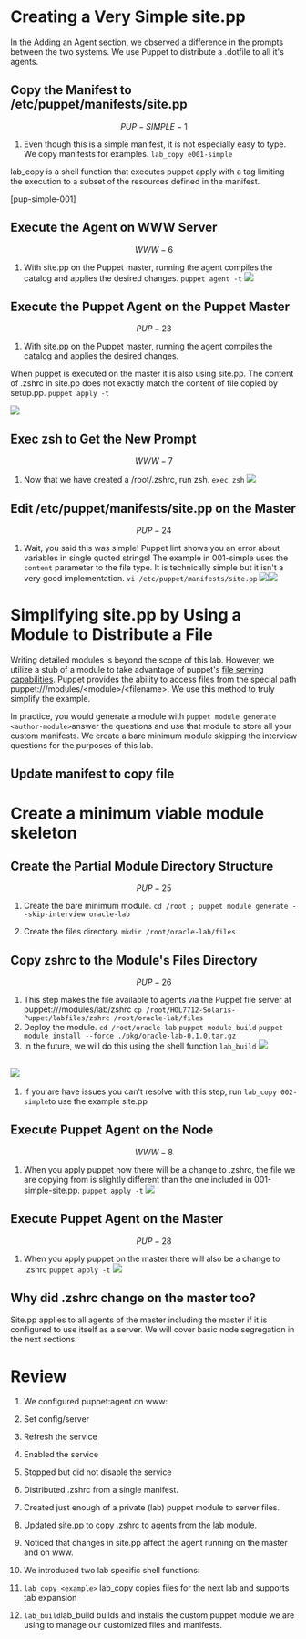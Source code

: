 # Creating a Very Simple site.pp

In the Adding an Agent section, we observed a difference in the prompts between the two systems. We use Puppet to distribute a .dotfile to all it's agents.

## Copy the Manifest to \/etc\/puppet\/manifests\/site.pp


$$
PUP-SIMPLE-1
$$


1. Even though this is a simple manifest, it is not especially easy to type. We copy manifests for examples.
  `lab_copy e001-simple`

  lab\_copy is a shell function that executes puppet apply with a tag limiting the execution to a subset of the resources defined in the manifest. 

  \[pup-simple-001\]


## Execute the Agent on WWW Server


$$
WWW-6
$$


1. With site.pp on the Puppet master, running the agent compiles the catalog and applies the desired changes.
  `puppet agent -t`
  ![](/images/SIMPLE01-WWW-006-agent.png)

## Execute the Puppet Agent on the Puppet Master


$$
PUP-23
$$


1. With site.pp on the Puppet master, running the agent compiles the catalog and applies the desired changes.

  When puppet is executed on the master it is also using site.pp. The content of .zshrc in site.pp does not exactly match the content of file copied by setup.pp.
  `puppet apply -t`

  ![](/images/SIMPLE01-PUP-023-puppet-agent.png)


## Exec zsh to Get the New Prompt


$$
WWW-7
$$


1. Now that we have created a \/root\/.zshrc, run zsh.
  `exec zsh`
  ![](/images/SIMPLE01-WWW-007-prompt.png)

## Edit \/etc\/puppet\/manifests\/site.pp on the Master


$$
PUP-24
$$


1. Wait, you said this was simple! Puppet lint shows you an error about variables in single quoted strings! The example in 001-simple uses the `content` parameter to the file type.  It is technically simple but it isn't a very good implementation.
  `vi /etc/puppet/manifests/site.pp`
  ![](/images/SIMPLE01-PUP-024.0-vi-sitepp.png)![](/images/SIMPLE01-PUP-024.1-vi-sitepp.png)

# Simplifying site.pp by Using a Module to Distribute a File

Writing detailed modules is beyond the scope of this lab. However, we utilize a stub of a module to take advantage of puppet's [file serving capabilities](https://docs.puppet.com/puppet/latest/reference/modules_fundamentals.html#files). Puppet provides the ability to access files from the special path puppet:\/\/\/modules\/&lt;module&gt;\/&lt;filename&gt;. We use this method to truly simplify the example.

In practice, you would generate a module with `puppet module generate <author-module>`answer the questions and use that module to store all your custom manifests. We create a bare minimum module skipping the interview questions for the purposes of this lab.

## Update manifest to copy file

# Create a minimum viable module skeleton

## Create the Partial Module Directory Structure


$$
PUP-25
$$


1. Create the bare minimum module.
  `cd /root ; puppet module generate --skip-interview oracle-lab`

2. Create the files directory.
  `mkdir /root/oracle-lab/files`

## Copy zshrc to the Module's Files Directory


$$
PUP-26
$$


1. This step makes the file available to agents via the Puppet file server at puppet:\/\/\/modules\/lab\/zshrc
  `cp /root/HOL7712-Solaris-Puppet/labfiles/zshrc /root/oracle-lab/files`
2. Deploy the module.
  `cd /root/oracle-lab`
  `puppet module build`
  `puppet module install --force ./pkg/oracle-lab-0.1.0.tar.gz`
3. In the future, we will do this using the shell function `lab_build`
  ![](/images/SIMPLE01-PUP-026-cp-zshrc.png)

## ![](/images/SIMPLE01-PUP-027.2-vi-sitepp.png)

1. If you are have issues you can't resolve with this step, run `lab_copy 002-simple`to use the example site.pp

## Execute Puppet Agent on the Node


$$
WWW-8
$$


1. When you apply puppet now there will be a change to .zshrc, the file we are copying from is slightly different than the one included in 001-simple-site.pp.
  `puppet apply -t`
  ![](/images/SIMPLE01-WWW-008-agent.png)

## Execute Puppet Agent on the Master


$$
PUP-28
$$


1. When you apply puppet on the master there will also be a change to .zshrc 
  `puppet apply -t`
  ![](/images/SIMPLE01-PUP-028-agent.png)

## Why did .zshrc change on the master too?

Site.pp applies to all agents of the master including the master if it is configured to use itself as a server.  We will cover basic node segregation in the next sections.

# Review

1. We configured puppet:agent on www:
  1. Set config\/server
  2. Refresh the service
  3. Enabled the service
  4. Stopped but did not disable the service

2. Distributed .zshrc from a single manifest.

3. Created just enough of a private \(lab\) puppet module to server files.

4. Updated site.pp to copy .zshrc to agents from the lab module.

5. Noticed that changes in  site.pp affect the agent running on the master and on www.

6. We introduced two lab specific shell functions:
  1. `lab_copy <example>` lab\_copy copies files for the next lab and supports tab expansion
  2. `lab_build`lab\_build builds and installs the custom puppet module we are using to manage our customized files and manifests.


